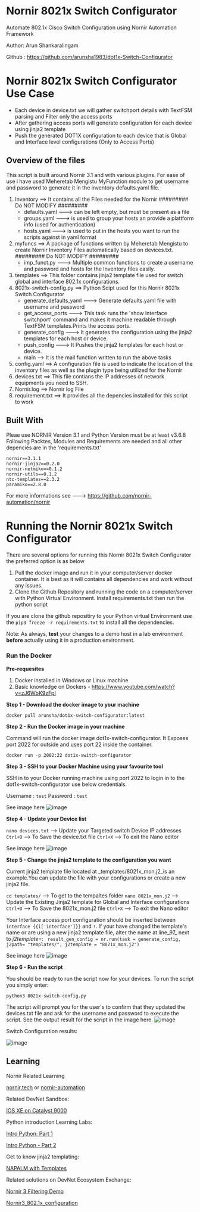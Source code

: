 # Nornir 8021x Switch Configurator
Automate 802.1x Cisco Switch Configuration using Nornir Automation Framework

Author: Arun Shankaralingam

Github : https://github.com/arunsha1983/dot1x-Switch-Configurator


# Nornir 8021x Switch Configurator Use Case

- Each device in device.txt we will gather switchport details with TextFSM parsing and Filter only the access ports
- After gathering access ports will generate configuration for each device using jinja2 template
- Push the generated DOT1X configuration to each device that is Global and Interface level configurations (Only to Access Ports)

## Overview of the files
This script is built around Nornir 3.1 and with various plugins. For ease of use i have used Meheretab Mengistu MyFunction module to get username and password to generate it in the inventory defaults.yaml file.

1. Inventory ==> It contains all the Files needed for the Nornir ######### Do NOT MODIFY #########
    - defaults.yaml   ---> can be left empty, but must be present as a file 
    - groups.yaml     ---> is used to group your hosts an provide a plattform info (used for authentication)
    - hosts.yaml      ---> is used to put in the hosts you want to run the scripts against in yaml format
2. myfuncs ==> A package of functions written by Meheretab Mengistu to create Nornir Inventory Files automatically based on devices.txt. ######### Do NOT MODIFY #########
    - imp_funct.py ---> Multiple common functions to create a username and password and hosts for the Inventory files easily.
3. templates ==> This folder contains jinja2 template file used for switch global and interface 802.1x configurations.
4. 8021x-switch-config.py ==> Python Scipt used for this Nornir 8021x Switch Configurator
    - generate_defaults_yaml ---> Generate defaults.yaml file with username and password
    - get_access_ports ---> This task runs the 'show interface switchport' command and makes it machine readable through TextFSM templates.Prints the access ports.
    - generate_config ---> It generates the configuration using the jinja2 templates for each host or device.
    - push_config ---> It Pushes the jinja2 templates for each host or device.
    - main --> It is the mail function written to run the above tasks  
5. config.yaml ==> A configuration file is used to indicate the location of the inventory files as well as the plugin type being utilized for the Nornir
5. devices.txt ==> This file contians the IP addresses of network equipments you need to SSH.
6. Nornir.log ==> Nornir log File 
7. requirement.txt ==> It provides all the depencies installed for this script to work
 

## Built With
Pleae use NORNIR Version 3.1 and Python Version must be at least v3.6.8
Following Packtes, Modules and Requirements are needed and all other depencies are in the 'requirements.txt'
    
    nornir==3.1.1
    nornir-jinja2==0.2.0
    nornir-netmiko==0.1.2
    nornir-utils==0.1.2
    ntc-templates==2.3.2
    paramiko==2.8.0
    
For more informations see ---> https://github.com/nornir-automation/nornir


# Running the Nornir 8021x Switch Configurator

There are several options for running this Nornir 8021x Switch Configurator the preferred option is as below

1. Pull the docker image  and run it in your computer/server docker container. It is best as it will contains all dependencies and work without any issues.
2. Clone the Github Repository and running the code on a computer/server with Python Virtual Environment. Install requirements.txt then run the python script

If you are clone the github repositiry to your Python virtual Environment use the `pip3 freeze -r requirements.txt` to install all the dependencies.

Note: As always, **test** your changes to a demo host in a lab environment **before** actually using it in a production environment.

### Run the Docker

**Pre-requesites**

1. Docker installed in Windows or Linux machine
2. Basic knowledge on Dockers - https://www.youtube.com/watch?v=zJ6WbK9zFpI 

**Step 1 - Download the docker image to your machine**

`docker pull arunsha/dot1x-switch-configurator:latest`

**Step 2 - Run the Docker image in your machine**

Command will run the docker image dot1x-switch-configurator. It Exposes port 2022 for outside and uses port 22 inside the container.

`docker run -p 2002:22 dot1x-switch-configurator`

**Step 3 - SSH to your Docker Machine using your favourite tool**

SSH in to your Docker running machine using port 2022 to login in to the dot1x-switch-configurator use below credentials.

Username : `test`
Password : `test`

See image here ![image](https://user-images.githubusercontent.com/60428178/139592667-696419f0-dd90-4348-b765-4cce55155a8e.png)

**Step 4 - Update your Device list**

`nano devices.txt` --> Update your Targeted switch Device IP addresses
`Ctrl+O` --> To Save the device.txt file
`Ctrl+X` --> To exit the Nano editor

See image here ![image](https://user-images.githubusercontent.com/60428178/139592698-d09136d4-7f14-41eb-a6da-f3c4f6f98ec0.png)

**Step 5 - Change the jinja2 template to the configuration you want**

Current jinja2 template file located at _templates/8021x_mon.j2_is an example.You can update the file with your configurations or create a new jinja2 file.

`cd templates/`  --> To get to the tempaltes folder
`nano 8021x_mon.j2` --> Update the Existing Jinja2 template for Global and Interface configurations
`Ctrl+O` --> To Save the 8021x_mon.j2 file
`Ctrl+X` --> To exit the Nano editor

Your Interface access port configuration should be inserted between `interface {{i['interface']}}` and `!`. If your have changed the template's name or are using a new jinja2 template file, alter the name at line_97_ next to _j2template=_:
` result_gen_config = nr.run(task = generate_config, j2path= "templates/", j2template = "8021x_mon.j2")`

See image here ![image](https://user-images.githubusercontent.com/60428178/139592864-50e4e86f-2a07-4cc0-bd0b-bcb8ba518dbe.png)

**Step 6 - Run the script**

You should be ready to run the script now for your devices. To run the script you simply enter:

`python3 8021x-switch-config.py`

The script will prompt you for the user's to confirm that they updated the devices.txt file and ask for the username and password to execute the script. See the output result for the script in the image here. ![image](https://user-images.githubusercontent.com/60428178/139593524-e94a9403-5528-4d2c-b68e-4b68803ce150.png)


Switch Configuration results:

![image](https://user-images.githubusercontent.com/60428178/139593450-d90584b4-58d8-4300-a58b-3d4cf81ae27d.png)


## Learning
Nornir Related Learning

 [nornir.tech](https://nornir.tech) or [nornir-automation](https://github.com/nornir-automation/nornir/)

Related DevNet Sandbox:

[IOS XE on Catalyst 9000](https://devnetsandbox.cisco.com/RM/Diagram/Index/98d5a0fb-1b92-4b5b-abf6-a91e0ddba241?diagramType=Topology)

Python introduction Learning Labs:

[Intro Python: Part 1](https://developer.cisco.com/learning/lab/intro-python-part1/step/1)

[Intro Python - Part 2](https://developer.cisco.com/learning/lab/intro-python-part2/step/1)

Get to know jinja2 templating:

[NAPALM with Templates](https://developer.cisco.com/learning/lab/napalm_with_templates/step/1)

Related solutions on DevNet Ecosystem Exchange:

[Nornir 3 Filtering Demo](https://developer.cisco.com/codeexchange/github/repo/writememe/nornir-filtering-demo)

[Nornir3_802.1x_configuration](https://github.com/nouse4it/Nornir3_802.1x_configuration)

